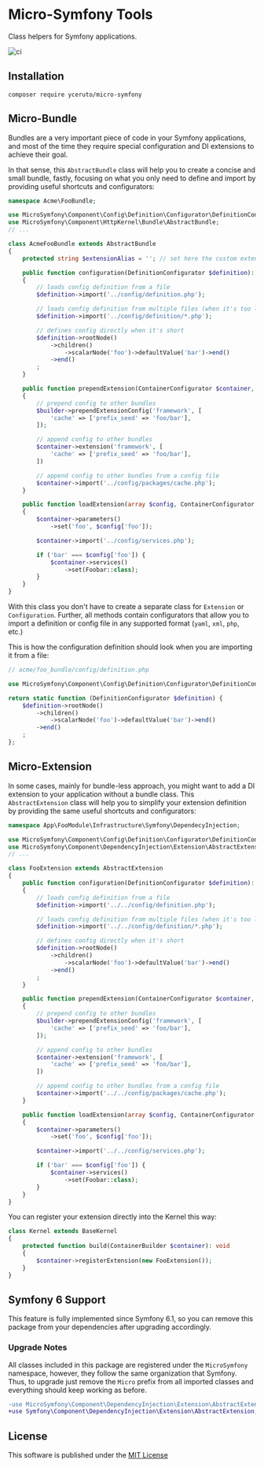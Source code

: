 # Micro-Symfony Tools

Class helpers for Symfony applications.

![ci](https://github.com/yceruto/micro-symfony/actions/workflows/ci.yml/badge.svg)

## Installation

```
composer require yceruto/micro-symfony
```

## Micro-Bundle

Bundles are a very important piece of code in your Symfony applications, and most of the time they require special 
configuration and DI extensions to achieve their goal.

In that sense, this `AbstractBundle` class will help you to create a concise and small bundle, fastly, focusing on 
what you only need to define and import by providing useful shortcuts and configurators:

```php
namespace Acme\FooBundle;

use MicroSymfony\Component\Config\Definition\Configurator\DefinitionConfigurator;
use MicroSymfony\Component\HttpKernel\Bundle\AbstractBundle;
// ...

class AcmeFooBundle extends AbstractBundle
{
    protected string $extensionAlias = ''; // set here the custom extension alias, e.g. 'foo' (default 'acme_foo')

    public function configuration(DefinitionConfigurator $definition): void
    {
        // loads config definition from a file
        $definition->import('../config/definition.php');

        // loads config definition from multiple files (when it's too long you can split it)
        $definition->import('../config/definition/*.php');

        // defines config directly when it's short
        $definition->rootNode()
            ->children()
                ->scalarNode('foo')->defaultValue('bar')->end()
            ->end()
        ;
    }

    public function prependExtension(ContainerConfigurator $container, ContainerBuilder $builder): void
    {
        // prepend config to other bundles
        $builder->prependExtensionConfig('framework', [
            'cache' => ['prefix_seed' => 'foo/bar'],
        ]);

        // append config to other bundles
        $container->extension('framework', [
            'cache' => ['prefix_seed' => 'foo/bar'],
        ])

        // append config to other bundles from a config file
        $container->import('../config/packages/cache.php');
    }

    public function loadExtension(array $config, ContainerConfigurator $container, ContainerBuilder $builder): void
    {
        $container->parameters()
            ->set('foo', $config['foo']);

        $container->import('../config/services.php');

        if ('bar' === $config['foo']) {
            $container->services()
                ->set(Foobar::class);
        }
    }
}
```

With this class you don't have to create a separate class for `Extension` or `Configuration`. Further, all methods contain 
configurators that allow you to import a definition or config file in any supported format (`yaml`, `xml`, `php`, etc.) 

This is how the configuration definition should look when you are importing it from a file:
```php
// acme/foo_bundle/config/definition.php

use MicroSymfony\Component\Config\Definition\Configurator\DefinitionConfigurator;

return static function (DefinitionConfigurator $definition) {
    $definition->rootNode()
        ->children()
            ->scalarNode('foo')->defaultValue('bar')->end()
        ->end()
    ;
};
```

## Micro-Extension

In some cases, mainly for bundle-less approach, you might want to add a DI extension to your application without a bundle 
class. This `AbstractExtension` class will help you to simplify your extension definition by providing the same useful 
shortcuts and configurators:

```php
namespace App\FooModule\Infrastructure\Symfony\DependecyInjection;

use MicroSymfony\Component\Config\Definition\Configurator\DefinitionConfigurator;
use MicroSymfony\Component\DependencyInjection\Extension\AbstractExtension;
// ...

class FooExtension extends AbstractExtension
{
    public function configuration(DefinitionConfigurator $definition): void
    {
        // loads config definition from a file
        $definition->import('../../config/definition.php');

        // loads config definition from multiple files (when it's too long you can split it)
        $definition->import('../../config/definition/*.php');

        // defines config directly when it's short
        $definition->rootNode()
            ->children()
                ->scalarNode('foo')->defaultValue('bar')->end()
            ->end()
        ;
    }

    public function prependExtension(ContainerConfigurator $container, ContainerBuilder $builder): void
    {
        // prepend config to other bundles
        $builder->prependExtensionConfig('framework', [
            'cache' => ['prefix_seed' => 'foo/bar'],
        ]);

        // append config to other bundles
        $container->extension('framework', [
            'cache' => ['prefix_seed' => 'foo/bar'],
        ])

        // append config to other bundles from a config file
        $container->import('../../config/packages/cache.php');
    }

    public function loadExtension(array $config, ContainerConfigurator $container, ContainerBuilder $builder): void
    {
        $container->parameters()
            ->set('foo', $config['foo']);

        $container->import('../../config/services.php');

        if ('bar' === $config['foo']) {
            $container->services()
                ->set(Foobar::class);
        }
    }
}
```

You can register your extension directly into the Kernel this way:
```php
class Kernel extends BaseKernel
{
    protected function build(ContainerBuilder $container): void
    {
        $container->registerExtension(new FooExtension());
    }
}
```

## Symfony 6 Support

This feature is fully implemented since Symfony 6.1, so you can remove 
this package from your dependencies after upgrading accordingly.

### Upgrade Notes

All classes included in this package are registered under the `MicroSymfony` namespace,
however, they follow the same organization that Symfony. Thus, to upgrade just remove 
the `Micro` prefix from all imported classes and everything should keep working as before.

```diff
-use MicroSymfony\Component\DependencyInjection\Extension\AbstractExtension;
+use Symfony\Component\DependencyInjection\Extension\AbstractExtension;
```

## License

This software is published under the [MIT License](LICENSE)
